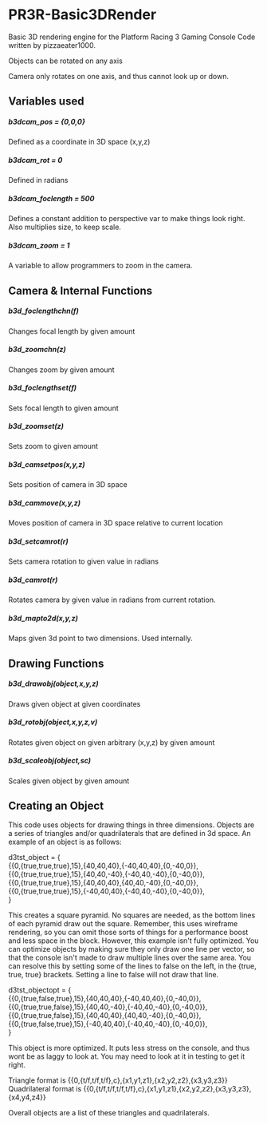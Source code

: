 # PR3R-Basic3DRender
Basic 3D rendering engine for the Platform Racing 3 Gaming Console
Code written by pizzaeater1000.

Objects can be rotated on any axis

Camera only rotates on one axis, and thus cannot look up or down.


## Variables used

##### b3dcam_pos = {0,0,0}
Defined as a coordinate in 3D space (x,y,z)

##### b3dcam_rot = 0
Defined in radians

##### b3dcam_foclength = 500
Defines a constant addition to perspective var to make things look right. Also multiplies size, to keep scale.

##### b3dcam_zoom = 1
A variable to allow programmers to zoom in the camera.


## Camera & Internal Functions

##### b3d_foclengthchn(f)
Changes focal length by given amount

##### b3d_zoomchn(z)
Changes zoom by given amount

##### b3d_foclengthset(f)
Sets focal length to given amount

##### b3d_zoomset(z)
Sets zoom to given amount

##### b3d_camsetpos(x,y,z)
Sets position of camera in 3D space

##### b3d_cammove(x,y,z)
Moves position of camera in 3D space relative to current location

##### b3d_setcamrot(r)
Sets camera rotation to given value in radians

##### b3d_camrot(r)
Rotates camera by given value in radians from current rotation.

##### b3d_mapto2d(x,y,z)
Maps given 3d point to two dimensions.
Used internally.

## Drawing Functions

##### b3d_drawobj(object,x,y,z)
Draws given object at given coordinates

##### b3d_rotobj(object,x,y,z,v)
Rotates given object on given arbitrary (x,y,z) by given amount

##### b3d_scaleobj(object,sc)
Scales given object by given amount


## Creating an Object
This code uses objects for drawing things in three dimensions.
Objects are a series of triangles and/or quadrilaterals that are defined in 3d space.
An example of an object is as follows:

d3tst_object = {         
  {{0,{true,true,true},15},{40,40,40},{-40,40,40},{0,-40,0}},        
  {{0,{true,true,true},15},{40,40,-40},{-40,40,-40},{0,-40,0}},      
  {{0,{true,true,true},15},{40,40,40},{40,40,-40},{0,-40,0}},       
  {{0,{true,true,true},15},{-40,40,40},{-40,40,-40},{0,-40,0}},      
}

This creates a square pyramid. No squares are needed, as the bottom lines of each pyramid draw out the square. 
Remember, this uses wireframe rendering, so you can omit those sorts of things for a performance boost and less space in the block.
However, this example isn't fully optimized. You can optimize objects by making sure they only draw one line per vector, so that the console isn't made to draw multiple lines over the same area.
You can resolve this by setting some of the lines to false on the left, in the {true, true, true} brackets. Setting a line to false will not draw that line.

d3tst_objectopt = {       
  {{0,{true,false,true},15},{40,40,40},{-40,40,40},{0,-40,0}},             
  {{0,{true,true,false},15},{40,40,-40},{-40,40,-40},{0,-40,0}},                  
  {{0,{true,true,false},15},{40,40,40},{40,40,-40},{0,-40,0}},         
  {{0,{true,false,true},15},{-40,40,40},{-40,40,-40},{0,-40,0}},      
} 

This object is more optimized. It puts less stress on the console, and thus wont be as laggy to look at. You may need to look at it in testing to get it right.

Triangle format is {{0,{t/f,t/f,t/f},c},{x1,y1,z1},{x2,y2,z2},{x3,y3,z3}}
Quadrilateral format is {{0,{t/f,t/f,t/f,t/f},c},{x1,y1,z1},{x2,y2,z2},{x3,y3,z3},{x4,y4,z4}}

Overall objects are a list of these triangles and quadrilaterals.

